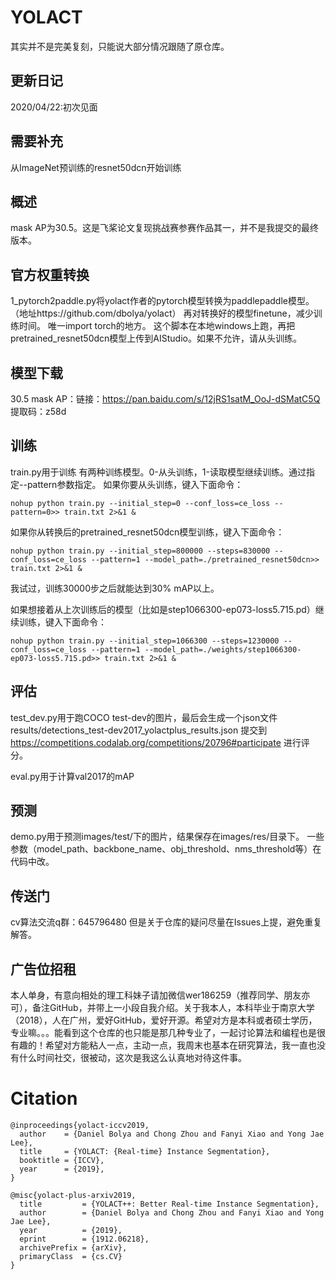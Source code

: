 # YOLACT
其实并不是完美复刻，只能说大部分情况跟随了原仓库。

## 更新日记

2020/04/22:初次见面

## 需要补充

从ImageNet预训练的resnet50dcn开始训练

## 概述

mask AP为30.5。这是飞桨论文复现挑战赛参赛作品其一，并不是我提交的最终版本。

## 官方权重转换

1_pytorch2paddle.py将yolact作者的pytorch模型转换为paddlepaddle模型。（地址https://github.com/dbolya/yolact）
再对转换好的模型finetune，减少训练时间。
唯一import torch的地方。
这个脚本在本地windows上跑，再把pretrained_resnet50dcn模型上传到AIStudio。如果不允许，请从头训练。

## 模型下载

30.5 mask AP：链接：https://pan.baidu.com/s/12jRS1satM_OoJ-dSMatC5Q 
提取码：z58d 

## 训练
train.py用于训练
有两种训练模型。0-从头训练，1-读取模型继续训练。通过指定--pattern参数指定。
如果你要从头训练，键入下面命令：
```
nohup python train.py --initial_step=0 --conf_loss=ce_loss --pattern=0>> train.txt 2>&1 &

```

如果你从转换后的pretrained_resnet50dcn模型训练，键入下面命令：
```
nohup python train.py --initial_step=800000 --steps=830000 --conf_loss=ce_loss --pattern=1 --model_path=./pretrained_resnet50dcn>> train.txt 2>&1 &

```
我试过，训练30000步之后就能达到30% mAP以上。


如果想接着从上次训练后的模型（比如是step1066300-ep073-loss5.715.pd）继续训练，键入下面命令：
```
nohup python train.py --initial_step=1066300 --steps=1230000 --conf_loss=ce_loss --pattern=1 --model_path=./weights/step1066300-ep073-loss5.715.pd>> train.txt 2>&1 &

```

## 评估
test_dev.py用于跑COCO test-dev的图片，最后会生成一个json文件
results/detections_test-dev2017_yolactplus_results.json
提交到
https://competitions.codalab.org/competitions/20796#participate
进行评分。

eval.py用于计算val2017的mAP

## 预测
demo.py用于预测images/test/下的图片，结果保存在images/res/目录下。
一些参数（model_path、backbone_name、obj_threshold、nms_threshold等）在代码中改。

## 传送门
cv算法交流q群：645796480
但是关于仓库的疑问尽量在Issues上提，避免重复解答。


## 广告位招租
本人单身，有意向相处的理工科妹子请加微信wer186259（推荐同学、朋友亦可），备注GitHub，并带上一小段自我介绍。关于我本人，本科毕业于南京大学（2018），人在广州，爱好GitHub，爱好开源。希望对方是本科或者硕士学历，专业嘛。。。能看到这个仓库的也只能是那几种专业了，一起讨论算法和编程也是很有趣的！希望对方能粘人一点，主动一点，我周末也基本在研究算法，我一直也没有什么时间社交，很被动，这次是我这么认真地对待这件事。

# Citation

```
@inproceedings{yolact-iccv2019,
  author    = {Daniel Bolya and Chong Zhou and Fanyi Xiao and Yong Jae Lee},
  title     = {YOLACT: {Real-time} Instance Segmentation},
  booktitle = {ICCV},
  year      = {2019},
}
```

```
@misc{yolact-plus-arxiv2019,
  title         = {YOLACT++: Better Real-time Instance Segmentation},
  author        = {Daniel Bolya and Chong Zhou and Fanyi Xiao and Yong Jae Lee},
  year          = {2019},
  eprint        = {1912.06218},
  archivePrefix = {arXiv},
  primaryClass  = {cs.CV}
}
```

